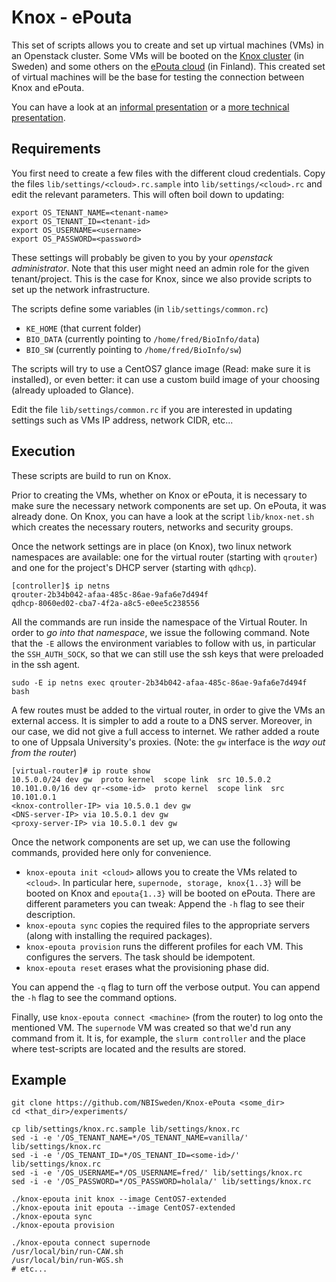 # Knox - ePouta

This set of scripts allows you to create and set up virtual machines
(VMs) in an Openstack cluster. Some VMs will be booted on
the [Knox cluster](http://knox.bils.se/horizon) (in Sweden) and some
others on the [ePouta cloud](https://research.csc.fi/epouta) (in
Finland).  This created set of virtual machines will be the base for
testing the connection between Knox and ePouta.

You can have a look at
an
[informal presentation](https://nbisweden.github.io/Knox-ePouta/informal) or
a
[more technical presentation](https://nbisweden.github.io/Knox-ePouta/).

## Requirements
You first need to create a few files with the different cloud
credentials. Copy the files `lib/settings/<cloud>.rc.sample` into
`lib/settings/<cloud>.rc` and edit the relevant parameters. This will
often boil down to updating:

	export OS_TENANT_NAME=<tenant-name>
	export OS_TENANT_ID=<tenant-id>
	export OS_USERNAME=<username>
	export OS_PASSWORD=<password>

These settings will probably be given to you by your _openstack
administrator_. Note that this user might need an admin role for the
given tenant/project. This is the case for Knox, since we also provide
scripts to set up the network infrastructure.

The scripts define some variables (in `lib/settings/common.rc`)
* `KE_HOME` (that current folder)
* `BIO_DATA` (currently pointing to `/home/fred/BioInfo/data`)
* `BIO_SW` (currently pointing to `/home/fred/BioInfo/sw`)

The scripts will try to use a CentOS7 glance image (Read: make sure it
is installed), or even better: it can use a custom build image of your
choosing (already uploaded to Glance).

Edit the file `lib/settings/common.rc` if you are interested in
updating settings such as VMs IP address, network CIDR, etc...

## Execution

These scripts are build to run on Knox.

Prior to creating the VMs, whether on Knox or ePouta, it is necessary
to make sure the necessary network components are set up.  On ePouta,
it was already done. On Knox, you can have a look at the script
`lib/knox-net.sh` which creates the necessary routers, networks and
security groups.

Once the network settings are in place (on Knox), two linux network
namespaces are available: one for the virtual router (starting with
`qrouter`) and one for the project's DHCP server (starting with
`qdhcp`).

	[controller]$ ip netns
	qrouter-2b34b042-afaa-485c-86ae-9afa6e7d494f
	qdhcp-8060ed02-cba7-4f2a-a8c5-e0ee5c238556


All the commands are run inside the namespace of the Virtual
Router. In order to _go into that namespace_, we issue the following
command. Note that the `-E` allows the environment variables to follow
with us, in particular the `SSH_AUTH_SOCK`, so that we can still use
the ssh keys that were preloaded in the ssh agent.

	sudo -E ip netns exec qrouter-2b34b042-afaa-485c-86ae-9afa6e7d494f bash
	
A few routes must be added to the virtual router, in order to give the
VMs an external access. It is simpler to add a route to a DNS
server. Moreover, in our case, we did not give a full access to
internet. We rather added a route to one of Uppsala University's
proxies. (Note: the `gw` interface is the _way out from the router_)

	[virtual-router]# ip route show
	10.5.0.0/24 dev gw  proto kernel  scope link  src 10.5.0.2 
	10.101.0.0/16 dev qr-<some-id>  proto kernel  scope link  src 10.101.0.1 
	<knox-controller-IP> via 10.5.0.1 dev gw 
	<DNS-server-IP> via 10.5.0.1 dev gw 
	<proxy-server-IP> via 10.5.0.1 dev gw 

Once the network components are set up, we can use the following
commands, provided here only for convenience.

* `knox-epouta init <cloud>` allows you to create the VMs related to
`<cloud>`. In particular here, `supernode, storage, knox{1..3}` will
be booted on Knox and `epouta{1..3}` will be booted on ePouta. There
are different parameters you can tweak: Append the `-h` flag to see
their description.
* `knox-epouta sync` copies the required files to the appropriate
servers (along with installing the required packages).
* `knox-epouta provision` runs the different profiles for each
VM. This configures the servers. The task should be idempotent.
* `knox-epouta reset` erases what the provisioning phase did.

You can append the `-q` flag to turn off the verbose output.
You can append the `-h` flag to see the command options.

Finally, use `knox-epouta connect <machine>` (from the router) to log
onto the mentioned VM. The `supernode` VM was created so that we'd run
any command from it. It is, for example, the `slurm controller` and
the place where test-scripts are located and the results are stored.

## Example

	git clone https://github.com/NBISweden/Knox-ePouta <some_dir>
	cd <that_dir>/experiments/
	
	cp lib/settings/knox.rc.sample lib/settings/knox.rc
	sed -i -e '/OS_TENANT_NAME=*/OS_TENANT_NAME=vanilla/' lib/settings/knox.rc
	sed -i -e '/OS_TENANT_ID=*/OS_TENANT_ID=<some-id>/' lib/settings/knox.rc
	sed -i -e '/OS_USERNAME=*/OS_USERNAME=fred/' lib/settings/knox.rc
	sed -i -e '/OS_PASSWORD=*/OS_PASSWORD=holala/' lib/settings/knox.rc
	
	./knox-epouta init knox --image CentOS7-extended
	./knox-epouta init epouta --image CentOS7-extended
	./knox-epouta sync
	./knox-epouta provision
	
	./knox-epouta connect supernode
	/usr/local/bin/run-CAW.sh
	/usr/local/bin/run-WGS.sh
	# etc...


